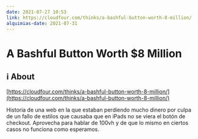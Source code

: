 ```yaml
---
date: 2021-07-27 10:53
link: https://cloudfour.com/thinks/a-bashful-button-worth-8-million/
alquimias-date: 2021-07-31
---
```


# A Bashful Button Worth $8 Million 

## ℹ️ About

[https://cloudfour.com/thinks/a-bashful-button-worth-8-million/](https://cloudfour.com/thinks/a-bashful-button-worth-8-million/)

Historia de una web en la que estaban perdiendo mucho dinero por culpa de un fallo de estilos que causaba que en iPads no se viera el botón de checkout. Aprovecha para hablar de 100vh y de que lo mismo en ciertos casos no funciona como esperamos.


